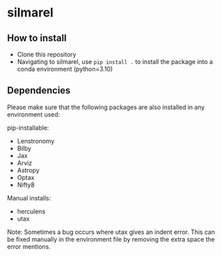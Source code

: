 # silmarel

## How to install 

- Clone this repository 
- Navigating to silmarel, use `pip install .` to install the package into a conda environment (python=3.10)

## Dependencies

Please make sure that the following packages are also installed in any environment used: 

pip-installable: 
- Lenstronomy
- Bilby 
- Jax 
- Arviz
- Astropy
- Optax
- Nifty8

Manual installs: 
- herculens 
- utax

Note: Sometimes a bug occurs where utax gives an indent error. This can be fixed manually in the environment file by removing the extra space the error mentions.